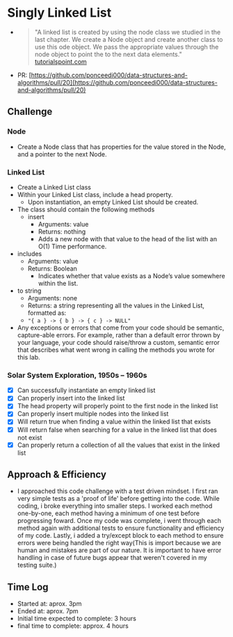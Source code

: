 # Singly Linked List
- > "A linked list is created by using the node class we studied in the last chapter. We create a Node object and create another class to use this ode object. We pass the appropriate values through the node object to point the to the next data elements." [tutorialspoint.com](https://www.tutorialspoint.com/python_data_structure/python_linked_lists.htm)

- PR: [https://github.com/ponceedi000/data-structures-and-algorithms/pull/20](https://github.com/ponceedi000/data-structures-and-algorithms/pull/20)

## Challenge

### Node
- Create a Node class that has properties for the value stored in the Node, and a pointer to the next Node.

### Linked List
- Create a Linked List class
- Within your Linked List class, include a head property.
  * Upon instantiation, an empty Linked List should be created.
- The class should contain the following methods
  * insert
    * Arguments: value
    * Returns: nothing
    * Adds a new node with that value to the head of the list with an O(1) Time performance.
- includes
  * Arguments: value
  * Returns: Boolean
    * Indicates whether that value exists as a Node’s value somewhere within the list.
- to string
  * Arguments: none
  * Returns: a string representing all the values in the Linked List, formatted as:
  * `"{ a } -> { b } -> { c } -> NULL"`
- Any exceptions or errors that come from your code should be semantic, capture-able errors. For example, rather than a default error thrown by your language, your code should raise/throw a custom, semantic error that describes what went wrong in calling the methods you wrote for this lab.

### Solar System Exploration, 1950s – 1960s

- [x] Can successfully instantiate an empty linked list
- [x] Can properly insert into the linked list
- [x] The head property will properly point to the first node in the linked list
- [x] Can properly insert multiple nodes into the linked list
- [x] Will return true when finding a value within the linked list that exists
- [x] Will return false when searching for a value in the linked list that does not exist
- [x] Can properly return a collection of all the values that exist in the linked list

## Approach & Efficiency
<!-- What approach did you take? Why? What is the Big O space/time for this approach? -->
- I approached this code challenge with a test driven mindset. I first ran very simple tests as a 'proof of life' before getting into the code. While coding, i broke everything into smaller steps. I worked each method one-by-one, each method having a minimum of one test before progressing foward. Once my code was complete, i went through each method again with additional tests to ensure functionality and efficiency of my code. Lastly, i added a try/except block to each method to ensure errors were being handled the right way(This is import because we are human and mistakes are part of our nature. It is important to have error handling in case of future bugs appear that weren't covered in my testing suite.)

## Time Log
- Started at: aprox. 3pm
- Ended at: aprox. 7pm
- Initial time expected to complete: 3 hours
- final time to complete: approx. 4 hours
